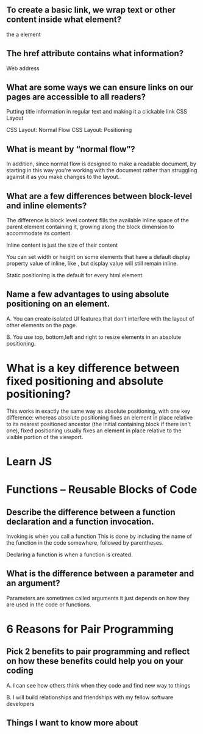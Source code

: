 ## To create a basic link, we wrap text or other content inside what element? 
the a element 

## The href attribute contains what information?  
Web address 

## What are some ways we can ensure links on our pages are accessible to all readers?
 Putting title information in regular text and making it a clickable link
CSS Layout

CSS Layout: Normal Flow CSS Layout: Positioning

## What is meant by “normal flow”? 
In addition, since normal flow is designed to make a readable document, by starting in this way you're working with the document rather than struggling against it as you make changes to the layout.

## What are a few differences between block-level and inline elements?
 The difference is block level content fills the available inline space of the parent element containing it, growing along the block dimension to accommodate its content. 

Inline content is just the size of their content 

You can set width or height on some elements that have a default display property value of inline, like <img>, but display value will still remain inline.



Static positioning is the default for every html element.

## Name a few advantages to using absolute positioning on an element.
A. You can create isolated UI features that don’t interfere with the layout of other elements on the page. 

B. You use top, bottom,left and right to resize elements in an absolute positioning.



# What is a key difference between fixed positioning and absolute positioning?


This works in exactly the same way as absolute positioning, with one key difference: whereas absolute positioning fixes an element in place relative to its nearest positioned ancestor (the initial containing block if there isn't one), fixed positioning usually fixes an element in place relative to the visible portion of the viewport. 



# Learn JS

# Functions – Reusable Blocks of Code

## Describe the difference between a function declaration and a function invocation.
Invoking is when you call a function This is done by including the name of the function in the code somewhere, followed by parentheses.

Declaring a function is when a function is created.



## What is the difference between a parameter and an argument?
Parameters are sometimes called arguments it just depends on how they are used in the code or functions. 


# 6 Reasons for Pair Programming

## Pick 2 benefits to pair programming and reflect on how these benefits could help you on your coding
A. I can see how others think when they code and find new way to things 

B. I will build relationships and friendships with my fellow software developers 

## Things I want to know more about

